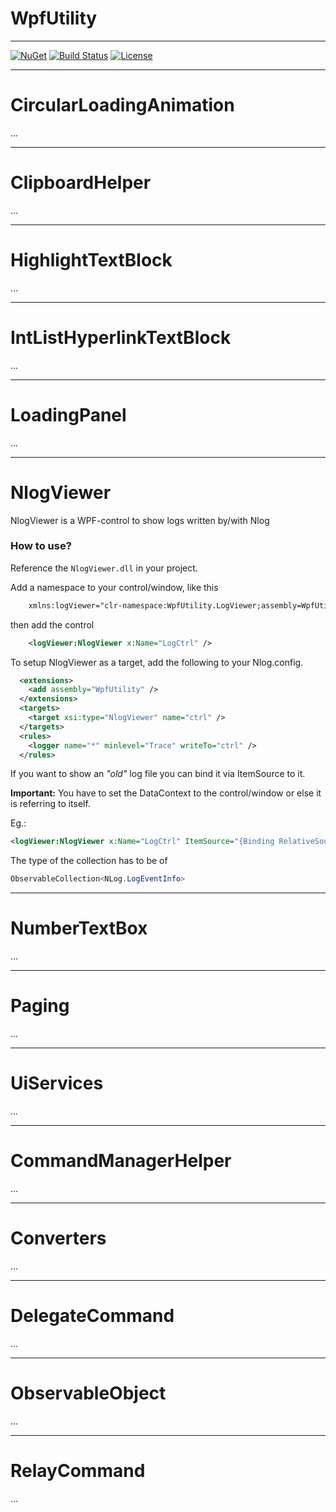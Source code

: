 # **WpfUtility**
---

[![NuGet](https://img.shields.io/nuget/v/MunkiWinchester.WpfUtility.svg?style=flat-square)](https://www.nuget.org/packages/MunkiWinchester.WpfUtility/)
[![Build Status](https://img.shields.io/appveyor/ci/MunkiWinchester/WpfUtility/master.svg?style=flat-square)](https://ci.appveyor.com/project/MunkiWinchester/wpfutility/branch/master)
[![License](https://img.shields.io/github/license/MunkiWinchester/WpfUtility.svg?style=flat-square)](https://github.com/MunkiWinchester/WpfUtility/blob/master/LICENSE)

---

**CircularLoadingAnimation**
==========
...

---
**ClipboardHelper**
==========
...

---
**HighlightTextBlock**
==========
...

---
**IntListHyperlinkTextBlock**
==========
...

---
**LoadingPanel**
==========
...

---
**NlogViewer**
==========

NlogViewer is a WPF-control to show logs written by/with Nlog

### **How to use?**

Reference the ```NlogViewer.dll``` in your project.

Add a namespace to your control/window, like this

```xml
    xmlns:logViewer="clr-namespace:WpfUtility.LogViewer;assembly=WpfUtility"
```

then add the control

```xml
    <logViewer:NlogViewer x:Name="LogCtrl" /> 
```

To setup NlogViewer as a target, add the following to your Nlog.config.

```xml
  <extensions>
    <add assembly="WpfUtility" />
  </extensions>
  <targets>
    <target xsi:type="NlogViewer" name="ctrl" />
  </targets>
  <rules>
    <logger name="*" minlevel="Trace" writeTo="ctrl" />
  </rules>
```

If you want to show an *"old"* log file you can bind it via ItemSource to it.

**Important:** You have to set the DataContext to the control/window or else it is referring to itself.

Eg.:
```xml
<logViewer:NlogViewer x:Name="LogCtrl" ItemSource="{Binding RelativeSource={RelativeSource FindAncestor, AncestorType={x:Type UserControl}}, Path=DataContext.SelectedUserLogfileEntries}" />
```

The type of the collection has to be of
```csharp
ObservableCollection<NLog.LogEventInfo>
```

---
**NumberTextBox**
==========
...

---
**Paging**
==========
...

---
**UiServices**
==========
...

---
**CommandManagerHelper**
==========
...

---
**Converters**
==========
...

---
**DelegateCommand**
==========
...

---
**ObservableObject**
==========
...

---
**RelayCommand**
==========
...

